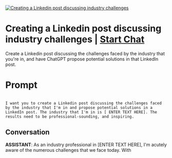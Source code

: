 
[![Creating a Linkedin post discussing industry challenges](https://flow-prompt-covers.s3.us-west-1.amazonaws.com/icon/minimalist/mini_2.png)](https://gptcall.net/chat.html?data=%7B%22contact%22%3A%7B%22id%22%3A%22B9TipUXB1DYNzDpTU2BIn%22%2C%22flow%22%3Atrue%7D%7D)
# Creating a Linkedin post discussing industry challenges | [Start Chat](https://gptcall.net/chat.html?data=%7B%22contact%22%3A%7B%22id%22%3A%22B9TipUXB1DYNzDpTU2BIn%22%2C%22flow%22%3Atrue%7D%7D)
Create a Linkedin post discussing the challenges faced by the industry that you're in, and have ChatGPT propose potential solutions in that LinkedIn post. 

# Prompt

```

I want you to create a Linkedin post discussing the challenges faced by the industry that I'm in and propose potential solutions in a LinkedIn post. The industry that I'm in is [ ENTER TEXT HERE]. The results need to be professional-sounding, and inspiring.
```

## Conversation

**ASSISTANT**: As an industry professional in [ENTER TEXT HERE], I'm acutely aware of the numerous challenges that we face today. With


